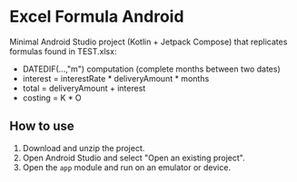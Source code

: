 # Excel Formula Android

Minimal Android Studio project (Kotlin + Jetpack Compose) that replicates formulas found in TEST.xlsx:
- DATEDIF(...,"m") computation (complete months between two dates)
- interest = interestRate * deliveryAmount * months
- total = deliveryAmount + interest
- costing = K * O

## How to use
1. Download and unzip the project.
2. Open Android Studio and select "Open an existing project".
3. Open the `app` module and run on an emulator or device.
